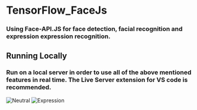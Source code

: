 # TensorFlow_FaceJs

### Using Face-API.JS for face detection, facial recognition and expression expression recognition. 

## Running Locally 
### Run on a local server in order to use all of the above mentioned features in real time. The Live Server extension for VS code is recommended. 

![Neutral](https://i.ibb.co/F5zXFww/Screenshot-2020-01-21-at-01-16-02.png "Neutral")
![Expression](https://i.ibb.co/9bzYkQs/Screenshot-2020-01-21-at-01-16-33.png "Expression")


